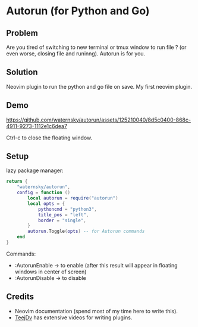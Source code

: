# Autorun (for Python and Go)

## Problem
Are you tired of switching to new terminal or tmux window to run file ? (or even worse, closing file and runinng).
Autorun is for you.

## Solution
Neovim plugin to run the python and go file on save.
My first neovim plugin.

## Demo

https://github.com/waternsky/autorun/assets/125210040/8d5c0400-868c-4911-9273-1112e1c6dea7

Ctrl-c to close the floating window.

## Setup

lazy package manager:
```lua
return {
    "waternsky/autorun",
    config = function ()
        local autorun = require("autorun")
        local opts = {
            pythoncmd = "python3",
            title_pos = "left",
            border = "single",
        }
        autorun.Toggle(opts) -- for Autorun commands
    end
}
```
Commands:
* :AutorunEnable -> to enable (after this result will appear in floating windows in center of screen)
* :AutorunDisable -> to disable

## Credits
* Neovim documentation (spend most of my time here to write this).
* [TeejDv](https://www.youtube.com/@teej_dv/videos) has extensive videos for writing plugins.
